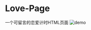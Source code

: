 # Love-Page
一个可留言的恋爱计时HTML页面
![demo](https://github.com/androidmumo/Love-Page/blob/master/img/image.png)
